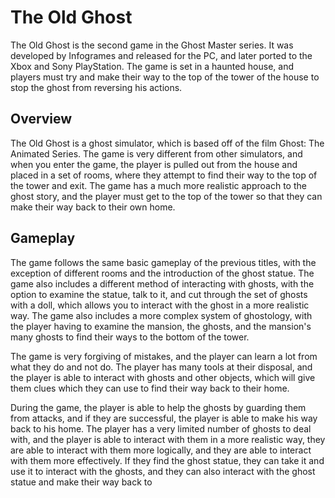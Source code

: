 # The Old Ghost

The Old Ghost is the second game in the Ghost Master series. It was developed by Infogrames and released for the PC, and later ported to the Xbox and Sony PlayStation. The game is set in a haunted house, and players must try and make their way to the top of the tower of the house to stop the ghost from reversing his actions.

## Overview

The Old Ghost is a ghost simulator, which is based off of the film Ghost: The Animated Series. The game is very different from other simulators, and when you enter the game, the player is pulled out from the house and placed in a set of rooms, where they attempt to find their way to the top of the tower and exit. The game has a much more realistic approach to the ghost story, and the player must get to the top of the tower so that they can make their way back to their own home.

## Gameplay

The game follows the same basic gameplay of the previous titles, with the exception of different rooms and the introduction of the ghost statue. The game also includes a different method of interacting with ghosts, with the option to examine the statue, talk to it, and cut through the set of ghosts with a doll, which allows you to interact with the ghost in a more realistic way. The game also includes a more complex system of ghostology, with the player having to examine the mansion, the ghosts, and the mansion's many ghosts to find their ways to the bottom of the tower.

The game is very forgiving of mistakes, and the player can learn a lot from what they do and not do. The player has many tools at their disposal, and the player is able to interact with ghosts and other objects, which will give them clues which they can use to find their way back to their home.

During the game, the player is able to help the ghosts by guarding them from attacks, and if they are successful, the player is able to make his way back to his home. The player has a very limited number of ghosts to deal with, and the player is able to interact with them in a more realistic way, they are able to interact with them more logically, and they are able to interact with them more effectively. If they find the ghost statue, they can take it and use it to interact with the ghosts, and they can also interact with the ghost statue and make their way back to